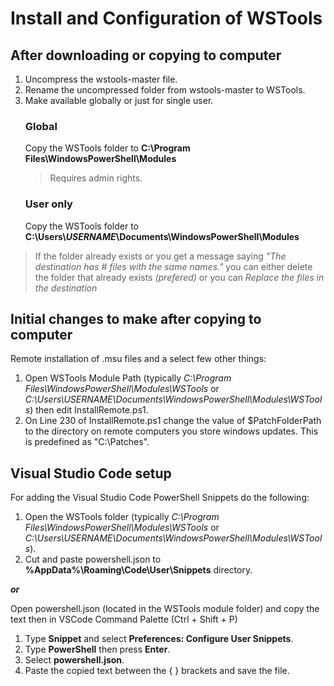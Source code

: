 # Install and Configuration of WSTools

## After downloading or copying to computer

1. Uncompress the wstools-master file.
2. Rename the uncompressed folder from wstools-master to WSTools.
3. Make available globally or just for single user.
    ### Global  
    Copy the WSTools folder to **C:\Program Files\WindowsPowerShell\Modules**
    > Requires admin rights.
    ### User only  
    Copy the WSTools folder to **C:\Users\\_USERNAME_\Documents\WindowsPowerShell\Modules**
> If the folder already exists or you get a message saying _"The destination has # files with the same names."_ you can either delete the folder that already exists *(prefered)* or you can *Replace the files in the destination*

## Initial changes to make after copying to computer

Remote installation of .msu files and a select few other things:  
1. Open WSTools Module Path (typically _C:\Program Files\WindowsPowerShell\Modules\WSTools_ or _C:\Users\USERNAME\Documents\WindowsPowerShell\Modules\WSTools_) then edit InstallRemote.ps1.
2. On Line 230 of InstallRemote.ps1 change the value of $PatchFolderPath to the directory on remote computers you store windows updates. This is predefined as "C:\Patches".

## Visual Studio Code setup

For adding the Visual Studio Code PowerShell Snippets do the following:  
1. Open the WSTools folder (typically _C:\Program Files\WindowsPowerShell\Modules\WSTools_ or _C:\Users\USERNAME\Documents\WindowsPowerShell\Modules\WSTools_).
2. Cut and paste powershell.json to **%AppData%\Roaming\Code\User\Snippets** directory.

**_or_**

Open powershell.json (located in the WSTools module folder) and copy the text then in VSCode Command Palette (Ctrl + Shift + P)  
1. Type **Snippet** and select **Preferences: Configure User Snippets**.
2. Type **PowerShell** then press **Enter**.
3. Select **powershell.json**.
4. Paste the copied text between the { } brackets and save the file.
